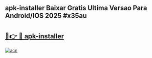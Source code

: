 ## apk-installer Baixar Gratis Ultima Versao Para Android/IOS 2025 #x35au

# <h2><a href="https://ainizakaria.my?title=apk-installer&ref=20M">🔗👉 🔴 apk-installer</a></h2>

[![acn](https://github.com/user-attachments/assets/0f9c940e-d8b0-45ae-aac7-cd30a18b3e1c)](https://ainizakaria.my?title=apk-installer&ref=20M)

